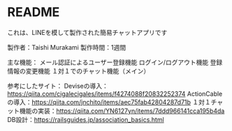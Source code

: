 # README
これは、LINEを模して製作された簡易チャットアプリです

製作者：Taishi Murakami
製作時間：1週間

主な機能：
  メール認証によるユーザー登録機能
  ログイン/ログアウト機能
  登録情報の変更機能
  １対１でのチャット機能（メイン）

参考にしたサイト：
  Deviseの導入：https://qiita.com/cigalecigales/items/f4274088f20832252374
  ActionCableの導入：https://qiita.com/jnchito/items/aec75fab42804287d71b
  １対１チャット機能の実装：https://qiita.com/YN6127yn/items/7ddd966141cca195b4da
  DB設計：https://railsguides.jp/association_basics.html
